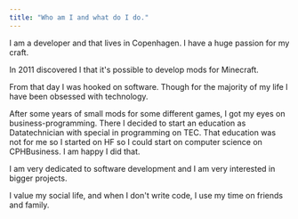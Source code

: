 ```yaml
---
title: "Who am I and what do I do."
---
```


I am a developer and that lives in Copenhagen. I have a huge passion for my craft.

In 2011 discovered I that it's possible to develop mods for Minecraft.

From that day I was hooked on software. Though for the majority of my life I have been obsessed with technology.

After some years of small mods for some different games, I got my eyes on business-programming.
There I decided to start an education as Datatechnician with special in programming on TEC. That education was not for
me so I started on HF so I could start on computer science on CPHBusiness. I am happy I did that.

I am very dedicated to software development and I am very interested in bigger projects.

I value my social life, and when I don't write code, I use my time on friends and family.

